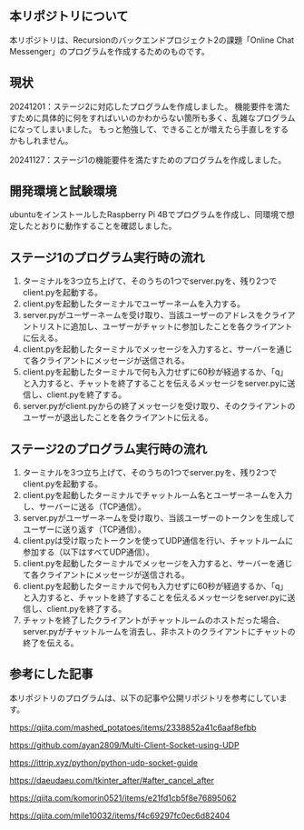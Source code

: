 ## 本リポジトリについて

本リポジトリは、Recursionのバックエンドプロジェクト2の課題「Online Chat Messenger」のプログラムを作成するためのものです。

## 現状

20241201：ステージ2に対応したプログラムを作成しました。
機能要件を満たすために具体的に何をすればいいのかわからない箇所も多く、乱雑なプログラムになってしまいました。
もっと勉強して、できることが増えたら手直しをするかもしれません。

20241127：ステージ1の機能要件を満たすためのプログラムを作成しました。

## 開発環境と試験環境

ubuntuをインストールしたRaspberry Pi 4Bでプログラムを作成し、同環境で想定したとおりに動作することを確認しました。

## ステージ1のプログラム実行時の流れ

1. ターミナルを3つ立ち上げて、そのうちの1つでserver.pyを、残り2つでclient.pyを起動する。
2. client.pyを起動したターミナルでユーザーネームを入力する。
3. server.pyがユーザーネームを受け取り、当該ユーザーのアドレスをクライアントリストに追加し、ユーザーがチャットに参加したことを各クライアントに伝える。
4. client.pyを起動したターミナルでメッセージを入力すると、サーバーを通じて各クライアントにメッセージが送信される。
5. client.pyを起動したターミナルで何も入力せずに60秒が経過するか、「q」と入力すると、チャットを終了することを伝えるメッセージをserver.pyに送信し、client.pyを終了する。
6. server.pyがclient.pyからの終了メッセージを受け取り、そのクライアントのユーザーが退出したことを各クライアントに伝える。

## ステージ2のプログラム実行時の流れ

1. ターミナルを3つ立ち上げて、そのうちの1つでserver.pyを、残り2つでclient.pyを起動する。
2. client.pyを起動したターミナルでチャットルーム名とユーザーネームを入力し、サーバーに送る（TCP通信）。
3. server.pyがユーザーネームを受け取り、当該ユーザーのトークンを生成してユーザーに送り返す（TCP通信）。
4. client.pyは受け取ったトークンを使ってUDP通信を行い、チャットルームに参加する（以下はすべてUDP通信）。
6. client.pyを起動したターミナルでメッセージを入力すると、サーバーを通じて各クライアントにメッセージが送信される。
7. client.pyを起動したターミナルで何も入力せずに60秒が経過するか、「q」と入力すると、チャットを終了することを伝えるメッセージをserver.pyに送信し、client.pyを終了する。
8. チャットを終了したクライアントがチャットルームのホストだった場合、server.pyがチャットルームを消去し、非ホストのクライアントにチャットの終了を伝える。

## 参考にした記事

本リポジトリのプログラムは、以下の記事や公開リポジトリを参考にしています。

https://qiita.com/mashed_potatoes/items/2338852a41c6aaf8efbb

https://github.com/ayan2809/Multi-Client-Socket-using-UDP

https://ittrip.xyz/python/python-udp-socket-guide

https://daeudaeu.com/tkinter_after/#after_cancel_after

https://qiita.com/komorin0521/items/e21fd1cb5f8e76895062

https://qiita.com/mile10032/items/f4c69297fc0ec6d82404
